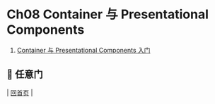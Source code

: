 # Ch08 Container 与 Presentational Components

1. [Container 与 Presentational Components 入门](https://github.com/kdchang/reactjs101/blob/master/Ch08/container-presentational-component-.md)

## :door: 任意门
| [回首页](https://github.com/kdchang/reactjs101) |
